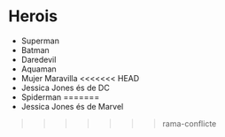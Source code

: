 # Herois

* Superman
* Batman
* Daredevil
* Aquaman
* Mujer Maravilla
<<<<<<< HEAD
* Jessica Jones és de DC
* Spiderman
=======
* Jessica Jones és de Marvel
>>>>>>> rama-conflicte
